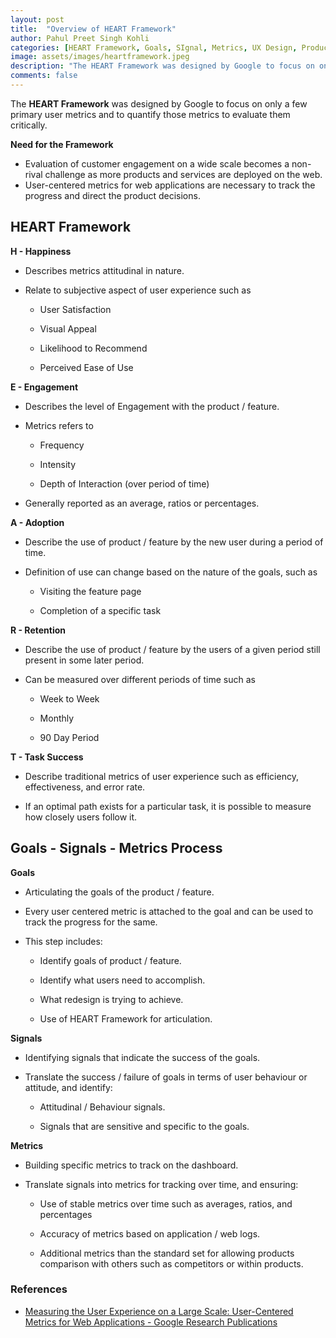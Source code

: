 ```yaml
---
layout: post
title:  "Overview of HEART Framework"
author: Pahul Preet Singh Kohli
categories: [HEART Framework, Goals, SIgnal, Metrics, UX Design, Product Management, Product Strategies, Web Analytics, Web Applications]
image: assets/images/heartframework.jpeg
description: "The HEART Framework was designed by Google to focus on only a few primary user metrics and to quantify those metrics to evaluate them critically."
comments: false
---
```



The **HEART Framework** was designed by Google to focus on only a few primary user metrics and to quantify those metrics to evaluate them critically.


**Need for the Framework**
-   Evaluation of customer engagement on a wide scale becomes a non-rival challenge as more products and services are deployed on the web.
-   User-centered metrics for web applications are necessary to track the progress and direct the product decisions.

## HEART Framework

**H - Happiness**
    

-   Describes metrics attitudinal in nature.
    
-   Relate to subjective aspect of user experience such as
    
	-   User Satisfaction
	    
	-   Visual Appeal
	    
	-   Likelihood to Recommend
	    
	-   Perceived Ease of Use
    
**E - Engagement**
    

-   Describes the level of Engagement with the product / feature.
    
-   Metrics refers to
	    

	-   Frequency
	    
	-   Intensity
	    
	-   Depth of Interaction (over period of time)
	    

-   Generally reported as an average, ratios or percentages.
    

**A - Adoption**
    

-   Describe the use of product / feature by the new user during a period of time.
    
-   Definition of use can change based on the nature of the goals, such as
    
	
	-   Visiting the feature page
	    
	-   Completion of a specific task
    
**R - Retention**
    

-   Describe the use of product / feature by the users of a given period still present in some later period.
    
-   Can be measured over different periods of time such as
    
	
	-   Week to Week
	    
	-   Monthly
	    
	-   90 Day Period

**T - Task Success**

    

-   Describe traditional metrics of user experience such as efficiency, effectiveness, and error rate.
    
-   If an optimal path exists for a particular task, it is possible to measure how closely users follow it.
    

## Goals - Signals - Metrics Process

**Goals**
    

-   Articulating the goals of the product / feature.
    
-   Every user centered metric is attached to the goal and can be used to track the progress for the same.
    
-   This step includes:
    
	
	-   Identify goals of product / feature.
	    
	-   Identify what users need to accomplish.
	    
	-   What redesign is trying to achieve.
	    
	-   Use of HEART Framework for articulation.
    

**Signals**
    

-   Identifying signals that indicate the success of the goals.
    
-   Translate the success / failure of goals in terms of user behaviour or attitude, and identify:
    
	
	-   Attitudinal / Behaviour signals.
	    
	-   Signals that are sensitive and specific to the goals.
    

**Metrics**
    

-   Building specific metrics to track on the dashboard.
    
-   Translate signals into metrics for tracking over time, and ensuring:
	    

	-   Use of stable metrics over time such as averages, ratios, and percentages
	    
	-   Accuracy of metrics based on application / web logs.
	    
	-   Additional metrics than the standard set for allowing products comparison with others such as competitors or within products.

### References
-   [Measuring the User Experience on a Large Scale: User-Centered Metrics for Web Applications - Google Research Publications](https://research.google/pubs/pub36299/)
